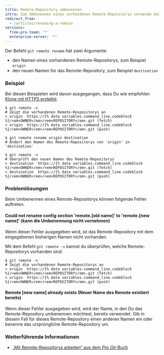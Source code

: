 ```yaml
---
title: Remote-Repository umbenennen
intro: Zum Umbenennen eines vorhandenen Remote-Repositorys verwende den Befehl „git remote rename“.
redirect_from:
  - /articles/renaming-a-remote
versions:
  free-pro-team: '*'
  enterprise-server: '*'
---
```


Der Befehl `git remote rename` hat zwei Argumente:

* den Namen eines vorhandenen Remote-Repositorys, zum Beispiel `origin`
* den neuen Namen für das Remote-Repository, zum Beispiel `destination`

### Beispiel

Bei diesen Beispielen wird davon ausgegangen, dass Du wie empfohlen [Klone mit HTTPS erstellst](/articles/which-remote-url-should-i-use/#cloning-with-https-urls).

```shell
$ git remote -v
# Zeigt die vorhandenen Remote-Respositorys an
> origin  https://{% data variables.command_line.codeblock %}/<em>OWNER</em>/<em>REPOSITORY</em>.git (fetch)
> origin  https://{% data variables.command_line.codeblock %}/<em>OWNER</em>/<em>REPOSITORY</em>.git (push)

$ git remote rename origin destination
# Ändert den Namen des Remote-Repositorys von 'origin' in 'destination'

$ git remote -v
# Überprüft den neuen Namen des Remote-Repositorys
> destination  https://{% data variables.command_line.codeblock %}/<em>OWNER</em>/<em>REPOSITORY</em>.git (fetch)
> destination  https://{% data variables.command_line.codeblock %}/<em>OWNER</em>/<em>REPOSITORY</em>.git (push)
```

### Problemlösungen

Beim Umbenennen eines Remote-Repositorys können folgende Fehler auftreten.

#### Could not rename config section 'remote.[old name]' to 'remote.[new name]' (kann die Umbenennung nicht vornehmen)

Wenn dieser Fehler ausgegeben wird, ist das Remote-Repository mit dem eingegebenen bisherigen Namen nicht vorhanden.

Mit dem Befehl `git remote -v` kannst du überprüfen, welche Remote-Repositorys vorhanden sind:

```shell
$ git remote -v
# Zeigt die vorhandenen Remote-Repositorys an
> origin  https://{% data variables.command_line.codeblock %}/<em>OWNER</em>/<em>REPOSITORY</em>.git (fetch)
> origin  https://{% data variables.command_line.codeblock %}/<em>OWNER</em>/<em>REPOSITORY</em>.git (push)
```

#### Remote [new name] already exists (Neuer Name des Remote existiert bereits)

Wenn dieser Fehler ausgegeben wird, wird der Name, in den Du das Remote-Repository umbenennen möchtest, bereits verwendet. Gib in diesem Fall für dieses Remote-Repository einen anderen Namen ein oder benenne das ursprüngliche Remote-Repository um.

### Weiterführende Informationen

- [„Mit Remote-Repositorys arbeiten“ aus dem _Pro Git_-Buch](https://git-scm.com/book/en/Git-Basics-Working-with-Remotes)
